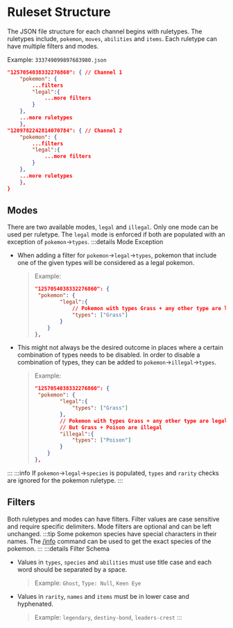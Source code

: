 # Ruleset Structure

The JSON file structure for each channel begins with ruletypes. The ruletypes include, `pokemon`, `moves`, `abilities` and `items`. Each ruletype can have multiple filters and modes.

Example: `333749099897683980.json`
```json
"1257054038332276860": { // Channel 1
    "pokemon": {
        ...filters
        "legal":{
            ...more filters
        }
    },
    ...more ruletypes
    },
"1209782242814070784": { // Channel 2
    "pokemon": {
        ...filters
        "legal":{
            ...more filters
        }
    },
    ...more ruletypes
    },
}
```

## Modes

There are two available modes, `legal` and `illegal`. Only one mode can be used per ruletype. The `legal` mode is enforced if both are populated with an exception of `pokemon`->`types`.
:::details Mode Exception

- When adding a filter for `pokemon`->`legal`->`types`, pokemon that include one of the given types will be considered as a legal pokemon.
  > Example:
  >
  > ```json
  > "1257054038332276860": {
  >  "pokemon": {
  >         "legal":{
  >             // Pokemon with types Grass + any other type are legal
  >             "types": ["Grass"]
  >         }
  >     }
  > },
  >
  > ```
- This might not always be the desired outcome in places where a certain combination of types needs to be disabled. In order to disable a combination of types, they can be added to `pokemon`->`illegal`->`types`.
  > Example:
  >
  > ```json
  > "1257054038332276860": {
  >  "pokemon": {
  >         "legal":{
  >             "types": ["Grass"]
  >         },
  >         // Pokemon with types Grass + any other type are legal
  >         // But Grass + Poison are illegal
  >         "illegal":{
  >             "types": ["Poison"]
  >         }
  >     }
  > },
  > ```
  >
:::
:::info
If `pokemon`->`legal`->`species` is populated, `types` and `rarity` checks are ignored for the pokemon ruletype.
:::
## Filters

Both ruletypes and modes can have filters. Filter values are case sensitive and require specific delimiters. Mode filters are optional and can be left unchanged.
:::tip
Some pokemon species have special characters in their names. The [/info](../commands/info.html) command can be used to get the exact species of the pokemon.
:::
:::details Filter Schema
- Values in `types`, `species` and `abilities` must use title case and each word should be separated by a space.
  > Example: `Ghost`, `Type: Null`, `Keen Eye`
- Values in `rarity`, `names` and `items` must be in lower case and hyphenated.
  > Example: `legendary`, `destiny-bond`, `leaders-crest`
:::
